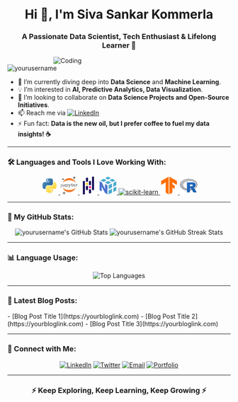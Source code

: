 <h1 align="center">Hi 👋, I'm Siva Sankar Kommerla </h1>
<h3 align="center">A Passionate Data Scientist, Tech Enthusiast & Lifelong Learner 🚀</h3>

<img align="right" alt="Coding" width="400" src="https://media3.giphy.com/media/RbDKaczqWovIugyJmW/giphy.gif">

<p align="left"> <img src="https://komarev.com/ghpvc/?username=yourusername&label=Profile%20views&color=0e75b6&style=flat" alt="yourusername" /> </p>

- 🌱 I’m currently diving deep into **Data Science** and **Machine Learning**.
- 💡 I’m interested in **AI, Predictive Analytics, Data Visualization**.
- 👯 I’m looking to collaborate on **Data Science Projects and Open-Source Initiatives**.
- 📫 Reach me via [![LinkedIn](https://img.shields.io/badge/LinkedIn-0A66C2?style=flat&logo=linkedin&logoColor=white)](https://linkedin.com/in/siva-sankar-kommerla)
- ⚡ Fun fact: **Data is the new oil, but I prefer coffee to fuel my data insights! ☕**

---

### 🛠️ Languages and Tools I Love Working With:
<p align="center">
    <a href="https://www.python.org/" target="_blank" rel="noreferrer"> <img src="https://raw.githubusercontent.com/devicons/devicon/master/icons/python/python-original.svg" alt="python" width="40" height="40"/> </a>
    <a href="https://jupyter.org/" target="_blank" rel="noreferrer"> <img src="https://raw.githubusercontent.com/devicons/devicon/master/icons/jupyter/jupyter-original-wordmark.svg" alt="jupyter" width="40" height="40"/> </a>
    <a href="https://pandas.pydata.org/" target="_blank" rel="noreferrer"> <img src="https://raw.githubusercontent.com/devicons/devicon/master/icons/pandas/pandas-original.svg" alt="pandas" width="40" height="40"/> </a>
    <a href="https://numpy.org/" target="_blank" rel="noreferrer"> <img src="https://raw.githubusercontent.com/devicons/devicon/master/icons/numpy/numpy-original.svg" alt="numpy" width="40" height="40"/> </a>
    <a href="https://scikit-learn.org/" target="_blank" rel="noreferrer"> <img src="https://raw.githubusercontent.com/devicons/devicon/master/icons/scikit-learn/scikit-learn-original.svg" alt="scikit-learn" width="40" height="40"/> </a>
    <a href="https://www.tensorflow.org/" target="_blank" rel="noreferrer"> <img src="https://raw.githubusercontent.com/devicons/devicon/master/icons/tensorflow/tensorflow-original.svg" alt="tensorflow" width="40" height="40"/> </a>
    <a href="https://www.r-project.org/" target="_blank" rel="noreferrer"> <img src="https://raw.githubusercontent.com/devicons/devicon/master/icons/r/r-original.svg" alt="r" width="40" height="40"/> </a>
    <!-- Add more icons for the tools you use -->
</p>

---

### 🚀 My GitHub Stats:
<p align="center">
    <img src="https://github-readme-stats.vercel.app/api?username=yourusername&show_icons=true&theme=radical" alt="yourusername's GitHub Stats" />
    <img src="https://github-readme-streak-stats.herokuapp.com/?user=yourusername&theme=radical" alt="yourusername's GitHub Streak Stats" />
</p>

---

### 📊 Language Usage:
<p align="center">
  <img src="https://github-readme-stats.vercel.app/api/top-langs/?username=yourusername&layout=compact&theme=radical" alt="Top Languages" />
</p>

---

### 📝 Latest Blog Posts:
<p align="left">
- [Blog Post Title 1](https://yourbloglink.com)
- [Blog Post Title 2](https://yourbloglink.com)
- [Blog Post Title 3](https://yourbloglink.com)
</p>

---

### 🔗 Connect with Me:
<p align="center">
    <a href="https://linkedin.com/in/yourlinkedin" target="_blank"><img align="center" src="https://img.shields.io/badge/LinkedIn-blue?style=for-the-badge&logo=linkedin" alt="LinkedIn"></a>
    <a href="https://twitter.com/yourtwitter" target="_blank"><img align="center" src="https://img.shields.io/badge/Twitter-1DA1F2?style=for-the-badge&logo=twitter" alt="Twitter"></a>
    <a href="mailto:youremail@gmail.com" target="_blank"><img align="center" src="https://img.shields.io/badge/Email-D14836?style=for-the-badge&logo=gmail" alt="Email"></a>
    <a href="https://yourportfolio.com" target="_blank"><img align="center" src="https://img.shields.io/badge/Portfolio-0A66C2?style=for-the-badge&logo=google-chrome" alt="Portfolio"></a>
</p>

---

<h3 align="center">⚡ Keep Exploring, Keep Learning, Keep Growing ⚡</h3>
